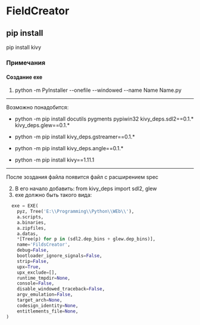 # FieldCreator #
## pip install ##
  pip install kivy


### Примечания ###
#### Создание exe ####
1. python -m PyInstaller --onefile --windowed --name Name Name.py
---

Возможно понадобится:

- python -m pip install docutils pygments pypiwin32 kivy_deps.sdl2==0.1.* kivy_deps.glew==0.1.*


- python -m pip install kivy_deps.gstreamer==0.1.*


- python -m pip install kivy_deps.angle==0.1.*


- python -m pip install kivy==1.11.1


---

 После зоздания файла появится файл с расширением spec
 
 
2. В его начало добавить: from kivy_deps import sdl2, glew
3. exe должно быть такого вида:

```python
  exe = EXE(
    pyz, Tree('E:\\Programming\\Python\\WEb\\'),
    a.scripts,
    a.binaries,
    a.zipfiles,
    a.datas,
	*[Tree(p) for p in (sdl2.dep_bins + glew.dep_bins)],
    name='FildsCreator',
    debug=False,
    bootloader_ignore_signals=False,
    strip=False,
    upx=True,
    upx_exclude=[],
    runtime_tmpdir=None,
    console=False,
    disable_windowed_traceback=False,
    argv_emulation=False,
    target_arch=None,
    codesign_identity=None,
    entitlements_file=None,
)

```
